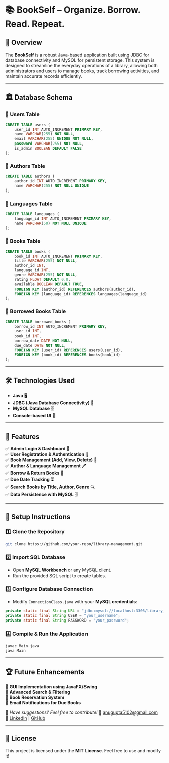 # 📚 BookSelf – Organize. Borrow. Read. Repeat.

## 🚀 Overview
The **BookSelf** is a robust Java-based application built using JDBC for database connectivity and MySQL for persistent storage. This system is designed to streamline the everyday operations of a library, allowing both administrators and users to manage books, track borrowing activities, and maintain accurate records efficiently.

---

## 🏛️ Database Schema

### 🔹 Users Table
```sql
CREATE TABLE users (
    user_id INT AUTO_INCREMENT PRIMARY KEY,
    name VARCHAR(255) NOT NULL,
    email VARCHAR(255) UNIQUE NOT NULL,
    password VARCHAR(255) NOT NULL,
    is_admin BOOLEAN DEFAULT FALSE
);
```

### 🔹 Authors Table
```sql
CREATE TABLE authors (
    author_id INT AUTO_INCREMENT PRIMARY KEY,
    name VARCHAR(255) NOT NULL UNIQUE
);
```

### 🔹 Languages Table
```sql
CREATE TABLE languages (
    language_id INT AUTO_INCREMENT PRIMARY KEY,
    name VARCHAR(50) NOT NULL UNIQUE
);
```

### 🔹 Books Table
```sql
CREATE TABLE books (
    book_id INT AUTO_INCREMENT PRIMARY KEY,
    title VARCHAR(255) NOT NULL,
    author_id INT,
    language_id INT,
    genre VARCHAR(255) NOT NULL,
    rating FLOAT DEFAULT 0.0,
    available BOOLEAN DEFAULT TRUE,
    FOREIGN KEY (author_id) REFERENCES authors(author_id),
    FOREIGN KEY (language_id) REFERENCES languages(language_id)
);
```

### 🔹 Borrowed Books Table
```sql
CREATE TABLE borrowed_books (
    borrow_id INT AUTO_INCREMENT PRIMARY KEY,
    user_id INT,
    book_id INT,
    borrow_date DATE NOT NULL,
    due_date DATE NOT NULL,
    FOREIGN KEY (user_id) REFERENCES users(user_id),
    FOREIGN KEY (book_id) REFERENCES books(book_id)
);
```

---

## 🛠️ Technologies Used
- **Java** 🖥️
- **JDBC (Java Database Connectivity)** 🔗
- **MySQL Database** 🗄️
- **Console-based UI** 📜

---

## 📌 Features
✅ **Admin Login & Dashboard** 🔑  
✅ **User Registration & Authentication** 👥  
✅ **Book Management (Add, View, Delete)** 📖  
✅ **Author & Language Management** 🖊️  
✅ **Borrow & Return Books** 🔄  
✅ **Due Date Tracking** ⏳  
✅ **Search Books by Title, Author, Genre** 🔍  
✅ **Data Persistence with MySQL** 🗄️  

---

## 🔧 Setup Instructions
### 1️⃣ Clone the Repository
```bash
git clone https://github.com/your-repo/library-management.git
```

### 2️⃣ Import SQL Database
- Open **MySQL Workbench** or any MySQL client.
- Run the provided SQL script to create tables.

### 3️⃣ Configure Database Connection
- Modify `ConnectionClass.java` with your **MySQL credentials**:
```java
private static final String URL = "jdbc:mysql://localhost:3306/library_db";
private static final String USER = "your_username";
private static final String PASSWORD = "your_password";
```

### 4️⃣ Compile & Run the Application
```bash
javac Main.java
java Main
```

---

## 🏆 Future Enhancements
🚀 **GUI Implementation using JavaFX/Swing**  
🚀 **Advanced Search & Filtering**  
🚀 **Book Reservation System**  
🚀 **Email Notifications for Due Books**  

📢 *Have suggestions? Feel free to contribute!*
📧 anugupta5102@gmail.com  
🔗 [LinkedIn](https://www.linkedin.com/in/anushree-gupta-832410239/) | [GitHub](https://github.com/Anugupta5102)

---

## 📜 License
This project is licensed under the **MIT License**. Feel free to use and modify it!

